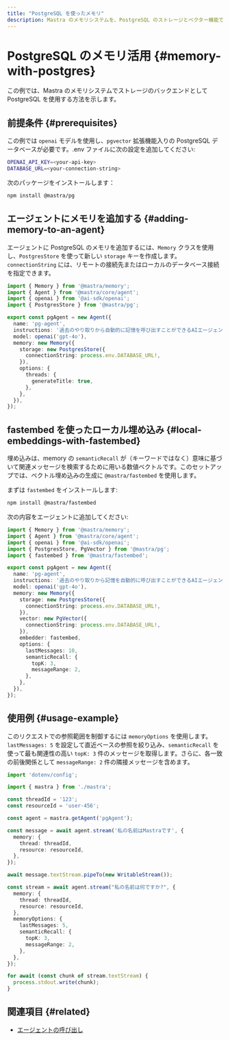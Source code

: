 ```yaml
---
title: "PostgreSQL を使ったメモリ"
description: Mastra のメモリシステムを、PostgreSQL のストレージとベクター機能で利用する方法の例。
---
```


# PostgreSQL のメモリ活用 \{#memory-with-postgres\}

この例では、Mastra のメモリシステムでストレージのバックエンドとして PostgreSQL を使用する方法を示します。

## 前提条件 \{#prerequisites\}

この例では `openai` モデルを使用し、`pgvector` 拡張機能入りの PostgreSQL データベースが必要です。.env ファイルに次の設定を追加してください:

```bash filename=".env" copy
OPENAI_API_KEY=<your-api-key>
DATABASE_URL=<your-connection-string>
```

次のパッケージをインストールします：

```bash copy
npm install @mastra/pg
```

## エージェントにメモリを追加する \{#adding-memory-to-an-agent\}

エージェントに PostgreSQL のメモリを追加するには、`Memory` クラスを使用し、`PostgresStore` を使って新しい `storage` キーを作成します。`connectionString` には、リモートの接続先またはローカルのデータベース接続を指定できます。

```typescript filename="src/mastra/agents/example-pg-agent.ts" showLineNumbers copy
import { Memory } from '@mastra/memory';
import { Agent } from '@mastra/core/agent';
import { openai } from '@ai-sdk/openai';
import { PostgresStore } from '@mastra/pg';

export const pgAgent = new Agent({
  name: 'pg-agent',
  instructions: '過去のやり取りから自動的に記憶を呼び出すことができるAIエージェントです。',
  model: openai('gpt-4o'),
  memory: new Memory({
    storage: new PostgresStore({
      connectionString: process.env.DATABASE_URL!,
    }),
    options: {
      threads: {
        generateTitle: true,
      },
    },
  }),
});
```

## fastembed を使ったローカル埋め込み \{#local-embeddings-with-fastembed\}

埋め込みは、memory の `semanticRecall` が（キーワードではなく）意味に基づいて関連メッセージを検索するために用いる数値ベクトルです。このセットアップでは、ベクトル埋め込みの生成に `@mastra/fastembed` を使用します。

まずは `fastembed` をインストールします:

```bash copy
npm install @mastra/fastembed
```

次の内容をエージェントに追加してください:

```typescript filename="src/mastra/agents/example-pg-agent.ts" showLineNumbers copy
import { Memory } from '@mastra/memory';
import { Agent } from '@mastra/core/agent';
import { openai } from '@ai-sdk/openai';
import { PostgresStore, PgVector } from '@mastra/pg';
import { fastembed } from '@mastra/fastembed';

export const pgAgent = new Agent({
  name: 'pg-agent',
  instructions: '過去のやり取りから記憶を自動的に呼び出すことができるAIエージェントです。',
  model: openai('gpt-4o'),
  memory: new Memory({
    storage: new PostgresStore({
      connectionString: process.env.DATABASE_URL!,
    }),
    vector: new PgVector({
      connectionString: process.env.DATABASE_URL!,
    }),
    embedder: fastembed,
    options: {
      lastMessages: 10,
      semanticRecall: {
        topK: 3,
        messageRange: 2,
      },
    },
  }),
});
```

## 使用例 \{#usage-example\}

このリクエストでの参照範囲を制御するには `memoryOptions` を使用します。`lastMessages: 5` を設定して直近ベースの参照を絞り込み、`semanticRecall` を使って最も関連性の高い `topK: 3` 件のメッセージを取得します。さらに、各一致の前後関係として `messageRange: 2` 件の隣接メッセージを含めます。

```typescript filename="src/test-pg-agent.ts" showLineNumbers copy
import 'dotenv/config';

import { mastra } from './mastra';

const threadId = '123';
const resourceId = 'user-456';

const agent = mastra.getAgent('pgAgent');

const message = await agent.stream('私の名前はMastraです', {
  memory: {
    thread: threadId,
    resource: resourceId,
  },
});

await message.textStream.pipeTo(new WritableStream());

const stream = await agent.stream("私の名前は何ですか?", {
  memory: {
    thread: threadId,
    resource: resourceId,
  },
  memoryOptions: {
    lastMessages: 5,
    semanticRecall: {
      topK: 3,
      messageRange: 2,
    },
  },
});

for await (const chunk of stream.textStream) {
  process.stdout.write(chunk);
}
```

## 関連項目 \{#related\}

* [エージェントの呼び出し](../agents/calling-agents)